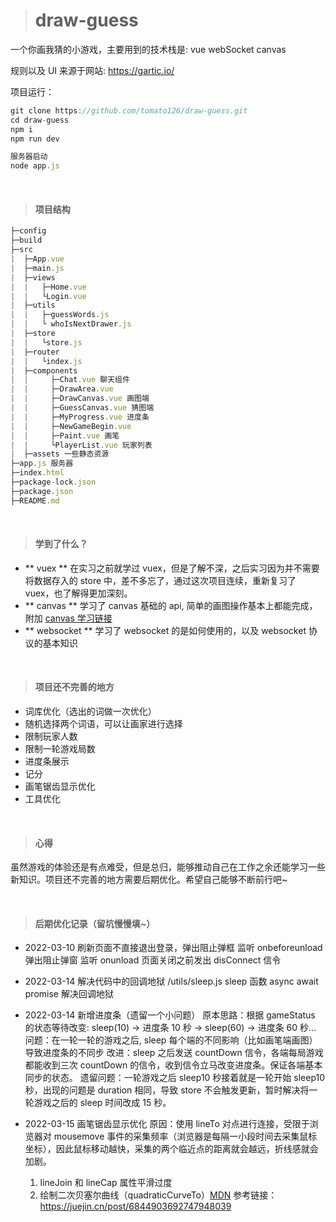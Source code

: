 > # draw-guess

一个你画我猜的小游戏，主要用到的技术栈是: vue webSocket canvas

规则以及 UI 来源于网站: https://gartic.io/

项目运行：

```javascript
git clone https://github.com/tomato126/draw-guess.git
cd draw-guess
npm i
npm run dev

服务器启动
node app.js
```

</br>

> #### 项目结构

```javascript
├─config
├─build
├─src
|  ├─App.vue
|  ├─main.js
|  ├─views
|  |   ├─Home.vue
|  |   └Login.vue
|  ├─utils
|  |   ├─guessWords.js
|  |   └ whoIsNextDrawer.js
|  ├─store
|  |   └store.js
|  ├─router
|  |   └index.js
|  ├─components
|  |     ├─Chat.vue 聊天组件
|  |     ├─DrawArea.vue
|  |     ├─DrawCanvas.vue 画图端
|  |     ├─GuessCanvas.vue 猜图端
|  |     ├─MyProgress.vue 进度条
|  |     ├─NewGameBegin.vue
|  |     ├─Paint.vue 画笔
|  |     └PlayerList.vue 玩家列表
|  ├─assets 一些静态资源
├─app.js 服务器
├─index.html
├─package-lock.json
├─package.json
├─README.md

```

</br>

> #### 学到了什么？

- ** vuex ** 在实习之前就学过 vuex，但是了解不深，之后实习因为并不需要将数据存入的 store 中，差不多忘了，通过这次项目连续，重新复习了 vuex，也了解得更加深刻。
- ** canvas ** 学习了 canvas 基础的 api, 简单的画图操作基本上都能完成，附加
  [canvas 学习链接](https://malun666.github.io/aicoder_vip_doc/#/pages/canvas)
- ** websocket ** 学习了 websocket 的是如何使用的，以及 websocket 协议的基本知识

</br>

> #### 项目还不完善的地方

- 词库优化（选出的词做一次优化）
- 随机选择两个词语，可以让画家进行选择
- 限制玩家人数
- 限制一轮游戏局数
- 进度条展示
- 记分
- 画笔锯齿显示优化
- 工具优化

</br>

> #### 心得

虽然游戏的体验还是有点难受，但是总归，能够推动自己在工作之余还能学习一些新知识。项目还不完善的地方需要后期优化。希望自己能够不断前行吧~

</br>

> #### 后期优化记录（留坑慢慢填~）

- 2022-03-10 刷新页面不直接退出登录，弹出阻止弹框
  监听 onbeforeunload 弹出阻止弹窗
  监听 onunload 页面关闭之前发出 disConnect 信令

- 2022-03-14 解决代码中的回调地狱
  /utils/sleep.js sleep 函数
  async await promise 解决回调地狱

- 2022-03-14 新增进度条（遗留一个小问题）
  原本思路：根据 gameStatus 的状态等待改变: sleep(10) -> 进度条 10 秒 -> sleep(60) -> 进度条 60 秒...
  问题：在一轮一轮的游戏之后, sleep 每个端的不同影响（比如画笔端画图）导致进度条的不同步
  改进：sleep 之后发送 countDown 信令，各端每局游戏都能收到三次 countDown 的信令，收到信令立马改变进度条。保证各端基本同步的状态。
  遗留问题：一轮游戏之后 sleep10 秒接着就是一轮开始 sleep10 秒，出现的问题是 duration 相同，导致 store 不会触发更新，暂时解决将一轮游戏之后的 sleep 时间改成 15 秒。

- 2022-03-15 画笔锯齿显示优化
  原因：使用 lineTo 对点进行连接，受限于浏览器对 mousemove 事件的采集频率（浏览器是每隔一小段时间去采集鼠标坐标），因此鼠标移动越快，采集的两个临近点的距离就会越远，折线感就会加剧。
  1. lineJoin 和 lineCap 属性平滑过度
  2. 绘制二次贝塞尔曲线（quadraticCurveTo）[MDN](https://developer.mozilla.org/zh-CN/docs/Web/API/Canvas_API/Tutorial/Drawing_shapes)
     参考链接：https://juejin.cn/post/6844903692747948039
